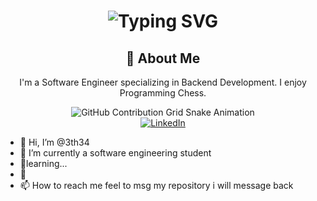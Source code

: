 <div align="center">
    <h1>
        <img src="https://readme-typing-svg.herokuapp.com?font=Jetbrains+mono&size=40&duration=3000&color=33FF33&center=true&vCenter=true&width=435&lines=Hey..+I'm+3th34;This+is..;..my+Github+profile..;" alt="Typing SVG"/>
    </h1>
</div>
<div align="center">
    <h2>🚀 About Me</h2>
    <p>I'm a Software Engineer specializing in Backend Development. I enjoy Programming Chess.</p>
</div>
<div align="center">
    <img src="https://raw.githubusercontent.com/3th34/3th34/output/github-contribution-grid-snake.svg" alt="GitHub Contribution Grid Snake Animation"/>
</div>


<div align="center">
    <!-- Replace href with your links -->
    <a href="https://www.linkedin.com/in/jerome-q-6a99682a5/">
        <img src="https://img.shields.io/badge/LinkedIn-0077B5?style=for-the-badge&logo=linkedin&logoColor=white" alt="LinkedIn"/>
    </a>
</div>




- 👋 Hi, I’m @3th34
- 👀 I’m currently a software engineering student
- 🌱learning...
- 💞️ 
- 📫 How to reach me feel to msg my repository i will message back

<!---
3th34/3th34 is a ✨ special ✨ repository because its `README.md` (this file) appears on your GitHub profile.
You can click the Preview link to take a look at your changes.
--->
